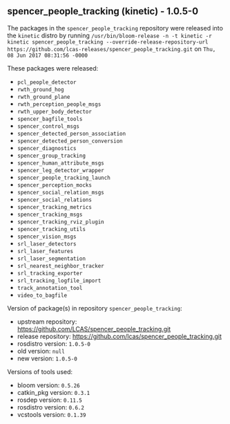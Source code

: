 ## spencer_people_tracking (kinetic) - 1.0.5-0

The packages in the `spencer_people_tracking` repository were released into the `kinetic` distro by running `/usr/bin/bloom-release -n -t kinetic -r kinetic spencer_people_tracking --override-release-repository-url https://github.com/lcas-releases/spencer_people_tracking.git` on `Thu, 08 Jun 2017 08:31:56 -0000`

These packages were released:
- `pcl_people_detector`
- `rwth_ground_hog`
- `rwth_ground_plane`
- `rwth_perception_people_msgs`
- `rwth_upper_body_detector`
- `spencer_bagfile_tools`
- `spencer_control_msgs`
- `spencer_detected_person_association`
- `spencer_detected_person_conversion`
- `spencer_diagnostics`
- `spencer_group_tracking`
- `spencer_human_attribute_msgs`
- `spencer_leg_detector_wrapper`
- `spencer_people_tracking_launch`
- `spencer_perception_mocks`
- `spencer_social_relation_msgs`
- `spencer_social_relations`
- `spencer_tracking_metrics`
- `spencer_tracking_msgs`
- `spencer_tracking_rviz_plugin`
- `spencer_tracking_utils`
- `spencer_vision_msgs`
- `srl_laser_detectors`
- `srl_laser_features`
- `srl_laser_segmentation`
- `srl_nearest_neighbor_tracker`
- `srl_tracking_exporter`
- `srl_tracking_logfile_import`
- `track_annotation_tool`
- `video_to_bagfile`

Version of package(s) in repository `spencer_people_tracking`:

- upstream repository: https://github.com/LCAS/spencer_people_tracking.git
- release repository: https://github.com/lcas/spencer_people_tracking.git
- rosdistro version: `1.0.5-0`
- old version: `null`
- new version: `1.0.5-0`

Versions of tools used:

- bloom version: `0.5.26`
- catkin_pkg version: `0.3.1`
- rosdep version: `0.11.5`
- rosdistro version: `0.6.2`
- vcstools version: `0.1.39`


